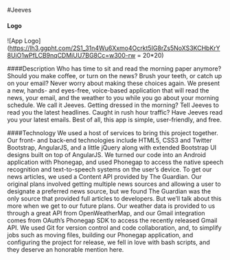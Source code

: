 #Jeeves

#### Logo
![App Logo]
(https://lh3.ggpht.com/2S1_31n4Wu6Xxmo4Ocrkt5IG8rZs5NoXS3KCHbKrY8UiO1wPfLCB9nqCDMiUU7BG8Cc=w300-rw = 20*20)

####Description
Who has time to sit and read the morning paper anymore? Should you make coffee, or turn on the news? Brush your teeth, or catch up on your email? Never worry about making these choices again. We present a new, hands- and eyes-free, voice-based application that will read the news, your email, and the weather to you while you go about your morning schedule. We call it Jeeves. Getting dressed in the morning? Tell Jeeves to read you the latest headlines. Caught in rush hour traffic? Have Jeeves read you your latest emails. Best of all, this app is simple, user-friendly, and free.

####Technology
We used a host of services to bring this project together. Our front- and back-end technologies include HTML5, CSS3 and Twitter Bootstrap, AngularJS, and a little jQuery along with extended Bootstrap UI designs built on top of AngularJS. We turned our code into an Android application with Phonegap, and used Phonegap to access the native speech recognition and text-to-speech systems on the user’s device. To get our news articles, we used a Content API provided by The Guardian. Our original plans involved getting multiple news sources and allowing a user to designate a preferred news source, but we found The Guardian was the only source that provided full articles to developers. But we’ll talk about this more when we get to our future plans. Our weather data is provided to us through a great API from OpenWeatherMap, and our Gmail integration comes from OAuth’s Phonegap SDK to access the recently released Gmail API. We used Git for version control and code collaboration, and, to simplify jobs such as moving files, building our Phonegap application, and configuring the project for release, we fell in love with bash scripts, and they deserve an honorable mention here.
